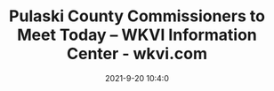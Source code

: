 ---
"title": "Pulaski County Commissioners to Meet Today – WKVI Information Center - wkvi.com"
"date": "2021-9-20 10:4:0"
"feed_name": "GOOGLENEWSCONSTRUCTION"
"feed_website": "https://news.google.com/search?q=construction%2Bincident&hl=en-US&gl=US&ceid=US:en"
"feed_rss": "https://news.google.com/rss/search?q=construction%2Bincident&hl=en-US&gl=US&ceid=US:en"
"link": "https://wkvi.com/2021/09/pulaski-county-commissioners-to-meet-today-2/"
"file": "_posts/2021-1-1-5e83dc3def1dd5d9f226ea71487cf259c4c8c12b.md"
"accident": "0"
"drilling": "0"
"dead": "0"
"injured": "0"
---